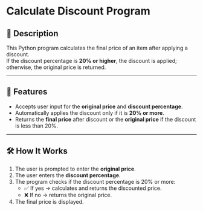# Calculate Discount Program

## 📌 Description
This Python program calculates the final price of an item after applying a discount.  
If the discount percentage is **20% or higher**, the discount is applied; otherwise, the original price is returned.

---

## 🚀 Features
- Accepts user input for the **original price** and **discount percentage**.
- Automatically applies the discount only if it is **20% or more**.
- Returns the **final price** after discount or the **original price** if the discount is less than 20%.

---

## 🛠️ How It Works
1. The user is prompted to enter the **original price**.
2. The user enters the **discount percentage**.
3. The program checks if the discount percentage is 20% or more:
   - ✅ If yes → calculates and returns the discounted price.
   - ❌ If no → returns the original price.
4. The final price is displayed.
